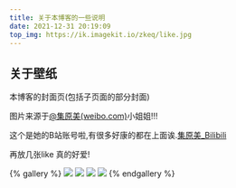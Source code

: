 ```yaml
---
title: 关于本博客的一些说明
date: 2021-12-31 20:19:09
top_img: https://ik.imagekit.io/zkeq/like.jpg
---
```


## 关于壁纸

本博客的封面页(包括子页面的部分封面)

图片来源于[@集原美(weibo.com)](https://weibo.com/7361240977)小姐姐!!!

这个是她的B站账号啦,有很多好康的都在上面诶.[集原美_Bilibili](https://space.bilibili.com/489222326?from=search&seid=779938861486716145&spm_id_from=333.337.0.0)

再放几张like 真的好爱!

{% gallery %}
![](https://ik.imagekit.io/zkeq/2021-12-31/1.jpg)
![](https://ik.imagekit.io/zkeq/2021-12-31/2.jpg)
![](https://ik.imagekit.io/zkeq/2021-12-31/3.jpg)
![](https://ik.imagekit.io/zkeq/2021-12-31/4.jpg)
{% endgallery %}